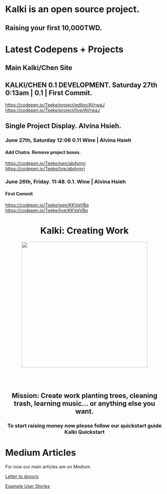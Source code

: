 # Kalki is an open source project.

## Raising your first 10,000TWD. 

# Latest Codepens + Projects

## Main Kalki/Chen Site

## KALKI/CHEN 0.1 DEVELOPMENT. Saturday 27th 0:13am | 0.1 | First Commit. 

https://codepen.io/Teeke/project/editor/AVrwaJ
https://codepen.io/Teeke/project/live/AVrwaJ

## Single Project Display. Alvina Hsieh.

### June 27th, Saturday 12:06 0.11 Wine | Alvina Hsieh 

####

#### Add Chatra. Remove project boxes. 

https://codepen.io/Teeke/pen/abdymrj
https://codepen.io/Teeke/live/abdymrj

### June 26th, Friday. 11:48. 0.1. Wine | Alvina Hsieh

#### First Commit

https://codepen.io/Teeke/pen/KKVqVBq
https://codepen.io/Teeke/live/KKVqVBq







<link href="https://fonts.googleapis.com/css?family=Raleway" rel="stylesheet">

<h1 align="center"> Kalki: Creating Work</h1>

<p align="center">
<img src="https://i.imgur.com/cAgNsHV.jpg" height="400vh" width="auto">
</p>

<br><br>

<h2 align="center">Mission: Create work planting trees, cleaning trash, learning music... or anything else you want.</h2>  <h3 align="center">

To start raising money now please follow our quickstart guide Kalki Quickstart

# Medium Articles

For now our main articles are on Medium. 

[Letter to donors](https://medium.com/@frodonomics/kalki-letter-to-donors-986f48c311f1)



[Example User Stories](https://medium.com/@frodonomics/kalki-user-stories-e6db7762924e)

















